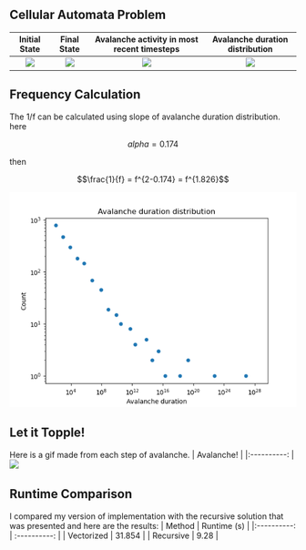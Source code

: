 ## Cellular Automata Problem

|        Initial State   | Final State |  Avalanche activity in most recent timesteps  | Avalanche duration distribution |
|:----------:|:-------------:|:-------------: |:-------------:|
|![](/cphy_problems/figs/frame0000.png) |![](/cphy_problems/figs/frame0498.png)| ![](/cphy_problems/figs/Figure_3.png) | ![](/cphy_problems/figs/avalanche_duration_distribution.png) |
## Frequency Calculation
The 1/f can be calculated using slope of avalanche duration distribution. here 
```math
alpha = 0.174
```
then
```math
\frac{1}{f} = f^{2-0.174} = f^{1.826}
```
![](/cellular_automata/figs/avalanche_duration_distribution.png)
## Let it Topple!
Here is a gif made from each step of avalanche.
|        Avalanche! |
|:----------: |
![](/cphy_problems/figs/sandpile_copper.gif)

## Runtime Comparison
I compared my version of implementation with the recursive solution that was presented and here are the results:
|       Method | Runtime (s) | 
|:----------: | :----------: |
| Vectorized | 31.854 |
| Recursive | 9.28 |
